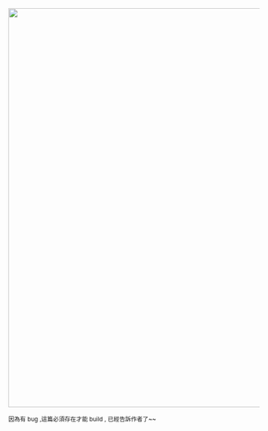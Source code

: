<img src="https://gw.alipayobjects.com/zos/k/yt/ck1Y1K.png" width="800" />  

<small>因為有 bug ,這篇必須存在才能 build , 已經告訴作者了~~</small>  
